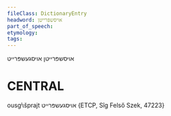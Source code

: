 ```yaml
---
fileClass: DictionaryEntry
headword: אויסשפּרייטן
part_of_speech: 
etymology: 
tags: 
---
```

אויסשפּרייטן
אויסגעשפּרייט

CENTRAL
========

ousgʲɩšprajt אויסגעשפּרייט {ETCP, Sîg Felső Szek, 47223}
